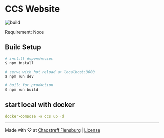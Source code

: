 # CCS Website

![build](https://github.com/chaostreff-flensburg/ccs-website/actions/workflows/build-and-deploy.yml/badge.svg) 

Requirement: Node

## Build Setup

```bash
# install dependencies
$ npm install

# serve with hot reload at localhost:3000
$ npm run dev

# build for production
$ npm run build
```

## start local with docker

```yaml
docker-compose -p ccs up -d
```

---

Made with ♡ at [Chaostreff Flensburg](https://twitter.com/chaos_fl) | [License](./LICENSE)

